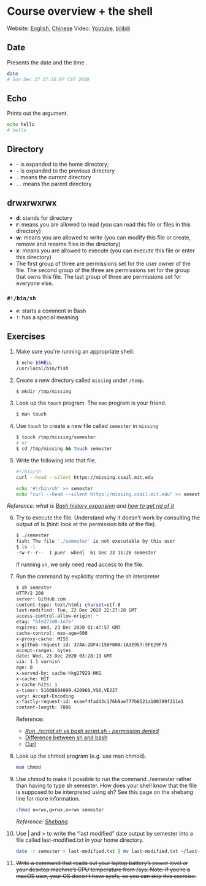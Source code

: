 # Course overview + the shell

Website: [English](https://missing.csail.mit.edu/2020/course-shell/), [Chinese](https://missing-semester-cn.github.io/2020/course-shell/)
Video: [Youtube](https://youtu.be/Z56Jmr9Z34Q), [bilibili](https://www.bilibili.com/video/BV1x7411H7wa?p=1)

## Date
Presents the date and the time .

```sh
date
# Sun Dec 27 17:16:07 CST 2020
```

## Echo
Prints out the argument.

```sh
echo hello
# hello
```

## Directory

- `~` is expanded to the home directory;
- `-` is expanded to the previous directory
- `.` means the current directory
- `..` means the parent directory

## drwxrwxrwx

- **d**: stands for directory
- **r**: means you are allowed to read (you can read this file or files in this directory)
- **w**: means you are allowed to write (you can modify this file or create, remove and rename files in the directory)
- **x**: means you are allowed to execute (you can execute this file or enter this directory)
- The first group of three are permissions set for the user owner of the file. The second group of the three are permissions set for the group that owns this file. The last group of three are permissions set for everyone else.

### `#!/bin/sh`
- `#`: starts a comment in Bash
- `!`: has a special meaning

## Exercises
1. Make sure you're running an appropriate shell:
    
    ```sh
    $ echo $SHELL
    /usr/local/bin/fish
    ```
2. Create a new directory called `missing` under `/temp`.
    
    ```sh
    $ mkdir /tmp/missing
    ```

3. Look up the `touch` program. The `man` program is your friend.
    
    ```sh
    $ man touch
    ```
    
4. Use `touch` to create a new file called `semester` in `missing`
    
    ```sh
    $ touch /tmp/missing/semester
    # or
    $ cd /tmp/missing && touch semester
    ```

5. Write the following into that file.
    
    ```sh
    #!/bin/sh
    curl --head --silent https://missing.csail.mit.edu
    ```
    
    ```sh
    echo '#!/bin/sh' >> semester
    echo "curl --head --silent https://missing.csail.mit.edu" >> semester
    ```

*Reference: what is [Bash history expansion](https://www.gnu.org/savannah-checkouts/gnu/bash/manual/bash.html#History-Interaction) and [how to get rid of it](https://stackoverflow.com/a/11816138)*

6. Try to execute the file. Understand why it doesn’t work by consulting the output of ls (hint: look at the permission bits of the file).

    ```sh
    $ ./semester
    fish: The file './semester' is not executable by this user
    $ ls -l
    -rw-r--r--  1 puer  wheel  61 Dec 23 11:26 semester
    ```

    If running `sh`, we only need read access to the file.

7. Run the command by explicitly starting the sh interpreter
    
    ```sh
    $ sh semester
    HTTP/2 200
    server: GitHub.com
    content-type: text/html; charset=utf-8
    last-modified: Tue, 22 Dec 2020 22:27:28 GMT
    access-control-allow-origin: *
    etag: "5fe272d0-1e7e"
    expires: Wed, 23 Dec 2020 01:47:57 GMT
    cache-control: max-age=600
    x-proxy-cache: MISS
    x-github-request-id: 37AA:2DF4:158F00A:1A3E957:5FE29F75
    accept-ranges: bytes
    date: Wed, 23 Dec 2020 03:28:19 GMT
    via: 1.1 varnish
    age: 0
    x-served-by: cache-hkg17929-HKG
    x-cache: HIT
    x-cache-hits: 1
    x-timer: S1608694099.420960,VS0,VE227
    vary: Accept-Encoding
    x-fastly-request-id: eceef4fad43c176b9ae777b8521a100399f211e1
    content-length: 7806
    ```
    
    Reference: 
    - *[Run ./script.sh vs bash script.sh - permission denied](https://unix.stackexchange.com/questions/203371/run-script-sh-vs-bash-script-sh-permission-denied)*
    - [Difference between sh and bash](https://stackoverflow.com/questions/5725296/difference-between-sh-and-bash)
    - [Curl](https://www.geeksforgeeks.org/curl-command-in-linux-with-examples/)

8. Look up the chmod program (e.g. use man chmod).
    
    ```sh
    man chmod
    ```

9. Use chmod to make it possible to run the command ./semester rather than having to type sh semester. How does your shell know that the file is supposed to be interpreted using sh? See this page on the shebang line for more information.
    
    ```sh
    chmod u=rwx,g=rwx,o=rwx semester
    ```
    
    *Reference: [Shebang](https://en.wikipedia.org/wiki/Shebang_(Unix))*

10. Use | and > to write the “last modified” date output by semester into a file called last-modified.txt in your home directory.

    ```sh
    date -r semester > last-modified.txt | mv last-modified.txt ~/last-modified.txt
    ```

1. ~~Write a command that reads out your laptop battery’s power level or your desktop machine’s CPU temperature from /sys. Note: if you’re a macOS user, your OS doesn’t have sysfs, so you can skip this exercise.~~
    
    